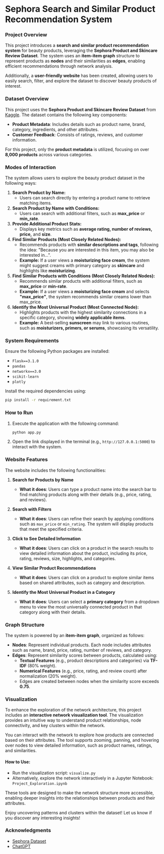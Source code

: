 # Sephora Search and Similar Product Recommendation System   

### Project Overview
This project introduces a **search and similar product recommendation system** for beauty products, leveraging the **Sephora Product and Skincare Review Dataset**. The system uses an **item-item graph** structure to represent products as **nodes** and their similarities as **edges**, enabling efficient recommendations through network analysis.

Additionally, a **user-friendly website** has been created, allowing users to easily search, filter, and explore the dataset to discover beauty products of interest.

### Dataset Overview

This project uses the **Sephora Product and Skincare Review Dataset** from [Kaggle](https://www.kaggle.com/datasets/nadyinky/sephora-products-and-skincare-reviews/data). The dataset contains the following key components:

- **Product Metadata**: Includes details such as product name, brand, category, ingredients, and other attributes.
- **Customer Feedback**: Consists of ratings, reviews, and customer information.

For this project, only the **product metadata** is utilized, focusing on over **8,000 products** across various categories. 


### Modes of Interaction  
The system allows users to explore the beauty product dataset in the following ways:

1. **Search Product by Name:**  
   - Users can search directly by entering a product name to retrieve matching items.
2. **Search Product by Name with Conditions:**  
   - Users can search with additional filters, such as **max_price** or **min_rate**.  
3. **Provide Additional Product Stats:**  
   - Displays key metrics such as **average rating, number of reviews, price,** and **size**.
4. **Find Similar Products (Most Closely Related Nodes):**  
   - Recommends products with **similar descriptions and tags**, following the idea: "Because you are interested in this item, you may also be interested in...".  
   - **Example:** If a user views a **moisturizing face cream**, the system might suggest creams with primary category as **skincare** and highlights like **moisturizing**.
5. **Find Similar Products with Conditions  (Most Closely Related Nodes):**  
   - Recommends similar products with additional filters, such as **max_price** or **min-rate**.  
   - **Example:** If a user views a **moisturizing face cream** and selects **"max_price"**, the system recommends similar creams lower than max_price.
6. **Identify the Most Universal Product (Most Connected Node):**  
   - Highlights products with the highest similarity connections in a specific category, showing **widely applicable items**.  
   - **Example:** A best-selling **sunscreen** may link to various routines, such as **moisturizers, primers, or serums**, showcasing its versatility.

### System Requirements

Ensure the following Python packages are installed:

- `Flask==3.1.0`
- `pandas`
- `networkx==3.0`
- `scikit-learn`
- `plotly`

Install the required dependencies using:

```bash
pip install -r requirement.txt
```

### How to Run

1. Execute the application with the following command:

   ```bash
   python app.py
   ```

2. Open the link displayed in the terminal (e.g., `http://127.0.0.1:5000`) to interact with the system.


### Website Features

The website includes the following functionalities:

1. **Search for Products by Name**  
   - **What it does**: Users can type a product name into the search bar to find matching products along with their details (e.g., price, rating, and reviews).

2. **Search with Filters**  
   - **What it does**: Users can refine their search by applying conditions such as `max_price` or `min_rating`. The system will display products that meet the specified criteria.
   
3. **Click to See Detailed Information**
   - **What it does**: Users can click on a product in the search results to view detailed information about the product, including its price, rating, reviews, size, highlights, and categories.

4. **View Similar Product Recommendations**  
   - **What it does**: Users can click on a product to explore similar items based on shared attributes, such as category and description.

5. **Identify the Most Universal Product in a Category**  
   - **What it does**: Users can select a **primary category** from a dropdown menu to view the most universally connected product in that category along with their details. 


### Graph Structure

The system is powered by an **item-item graph**, organized as follows:

- **Nodes**: Represent individual products. Each node includes attributes such as name, brand, price, rating, number of reviews, and category.
- **Edges**: Represent similarity scores between products, calculated using:
  - **Textual Features** (e.g., product descriptions and categories) via **TF-IDF** (80% weight).
  - **Numerical Features** (e.g., price, rating, and review count) after normalization (20% weight).  
  - Edges are created between nodes when the similarity score exceeds **0.75**.

### Visualization

To enhance the exploration of the network architecture, this project includes an **interactive network visualization tool**. The visualization provides an intuitive way to understand product relationships, node connectivity, and key clusters within the network.

You can interact with the network to explore how products are connected based on their attributes. The tool supports zooming, panning, and hovering over nodes to view detailed information, such as product names, ratings, and similarities.

#### How to Use:

- Run the visualization script: `visualize.py`
- Alternatively, explore the network interactively in a Jupyter Notebook: `Project_Exploration.ipynb`

These tools are designed to make the network structure more accessible, enabling deeper insights into the relationships between products and their attributes.

Enjoy uncovering patterns and clusters within the dataset! Let us know if you discover any interesting insights!

### **Acknowledgments**

- [Sephora Dataset](https://www.kaggle.com/datasets/nadyinky/sephora-products-and-skincare-reviews/data)
- [ChatGPT](https://chatgpt.com)

